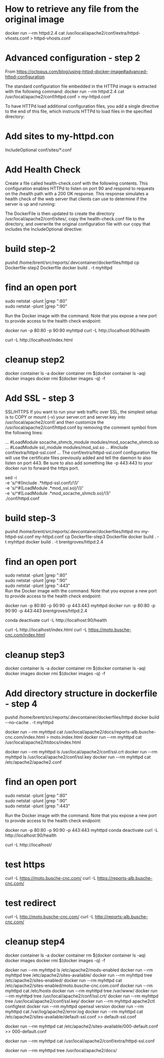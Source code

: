 # How to retrieve any file from the original image
docker run --rm httpd:2.4 cat /usr/local/apache2/conf/extra/httpd-vhosts.conf > httpd-vhosts.conf

# Advanced configuration - step 2
From https://octopus.com/blog/using-httpd-docker-image#advanced-httpd-configuration

The standard configuration file embedded in the HTTPd image is extracted with the following command:
docker run --rm httpd:2.4 cat /usr/local/apache2/conf/httpd.conf > my-httpd.conf

To have HTTPd load additional configuration files, you add a single directive to the end of this file, which instructs HTTPd to load files in the specified directory:

# Add sites to my-httpd.con
IncludeOptional conf/sites/*.conf

# Add Health Check
Create a file called health-check.conf with the following contents. This configuration enables HTTPd to listen on port 90 and respond to requests on the /health path with a 200 OK response. This response simulates a health check of the web server that clients can use to determine if the server is up and running:

The DockerFile is then updated to create the directory /usr/local/apache2/conf/sites/, copy the health-check.conf file to the directory, and overwrite the original configuration file with our copy that includes the IncludeOptional directive:

# build step-2
pushd /home/brent/src/reports/.devcontainer/dockerfiles/httpd
cp Dockerfile-step2 Dockerfile
docker build . -t myhttpd
# find an open port
sudo netstat -plunt |grep ":80"  
sudo netstat -plunt |grep ":90"  

Run the Docker image with the command. Note that you expose a new port to provide access to the health check endpoint:

docker run -p 80:80 -p 90:90 myhttpd
curl -L http://localhost:90/health

curl -L http://localhost/index.html
# cleanup step2
docker container ls -a
docker container rm $(docker container ls -aq) 
docker images
docker rmi $(docker images -q) -f

# Add SSL - step 3
SSL/HTTPS
If you want to run your web traffic over SSL, the simplest setup is to COPY or mount (-v) your server.crt and server.key into /usr/local/apache2/conf/ and then customize the /usr/local/apache2/conf/httpd.conf by removing the comment symbol from the following lines:

...
#LoadModule socache_shmcb_module modules/mod_socache_shmcb.so
...
#LoadModule ssl_module modules/mod_ssl.so
...
#Include conf/extra/httpd-ssl.conf
...
The conf/extra/httpd-ssl.conf configuration file will use the certificate files previously added and tell the daemon to also listen on port 443. Be sure to also add something like -p 443:443 to your docker run to forward the https port.

sed -i \
		-e 's/^#\(Include .*httpd-ssl.conf\)/\1/' \
		-e 's/^#\(LoadModule .*mod_ssl.so\)/\1/' \
		-e 's/^#\(LoadModule .*mod_socache_shmcb.so\)/\1/' \
		./conf/httpd.conf

# build step-3
pushd /home/brent/src/reports/.devcontainer/dockerfiles/httpd
mv my-httpd-ssl.conf my-httpd.conf
cp Dockerfile-step3 Dockerfile
docker build . -t myhttpd
docker build . -t brentgroves/httpd:2.4

# find an open port
sudo netstat -plunt |grep ":80"  
sudo netstat -plunt |grep ":90"  
sudo netstat -plunt |grep ":443"  
Run the Docker image with the command. Note that you expose a new port to provide access to the health check endpoint:

docker run -p 80:80 -p 90:90 -p 443:443 myhttpd
docker run -p 80:80 -p 90:90 -p 443:443 brentgroves/httpd:2.4

conda deactivate
curl -L http://localhost:90/health

curl -L http://localhost/index.html
curl -L https://moto.busche-cnc.com/index.html
# cleanup step3
docker container ls -a
docker container rm $(docker container ls -aq) 
docker images
docker rmi $(docker images -q) -f

# Add directory structure in dockerfile - step 4
pushd /home/brent/src/reports/.devcontainer/dockerfiles/httpd
docker build --no-cache . -t myhttpd


docker run --rm myhttpd cat /usr/local/apache2/docs/reports-alb.busche-cnc.com/index.html > moto.index.html
docker run --rm myhttpd cat /usr/local/apache2/htdocs/index.html

docker run --rm myhttpd ls /usr/local/apache2/conf/ssl.crt
docker run --rm myhttpd ls /usr/local/apache2/conf/ssl.key
docker run --rm myhttpd cat /etc/apache2/apache2.conf

# find an open port
sudo netstat -plunt |grep ":80"  
sudo netstat -plunt |grep ":90"  
sudo netstat -plunt |grep ":443" 

Run the Docker image with the command. Note that you expose a new port to provide access to the health check endpoint:

docker run -p 80:80 -p 90:90 -p 443:443 myhttpd
conda deactivate
curl -L http://localhost:90/health

curl -L http://localhost/
# test https
curl -L https://moto.busche-cnc.com/
curl -L https://reports-alb.busche-cnc.com/
# test redirect
curl -L http://moto.busche-cnc.com/
curl -L http://reports-alb.busche-cnc.com/

# cleanup step4
docker container ls -a
docker container rm $(docker container ls -aq) 
docker images
docker rmi $(docker images -q) -f

docker run --rm myhttpd ls /etc/apache2/mods-enabled 
docker run --rm myhttpd tree /etc/apache2/sites-available/
docker run --rm myhttpd tree /etc/apache2/sites-enabled/
docker run --rm myhttpd cat /etc/apache2/sites-enabled/moto.busche-cnc.com.conf
docker run --rm myhttpd cat /etc/hosts
docker run --rm myhttpd tree /var/www/
docker run --rm myhttpd tree /usr/local/apache2/conf/ssl.crt/
docker run --rm myhttpd tree /usr/local/apache2/conf/ssl.key/
docker run --rm myhttpd apache2ctl configtest
docker run --rm myhttpd openssl version
docker run --rm myhttpd cat /var/log/apache2/error.log
docker run --rm myhttpd cat /etc/apache2/sites-available/default-ssl.conf >> default-ssl.conf

docker run --rm myhttpd cat /etc/apache2/sites-available/000-default.conf >> 000-default.conf

docker run --rm myhttpd cat /usr/local/apache2/conf/extra/httpd-ssl.conf

docker run --rm myhttpd tree /usr/local/apache2/docs/